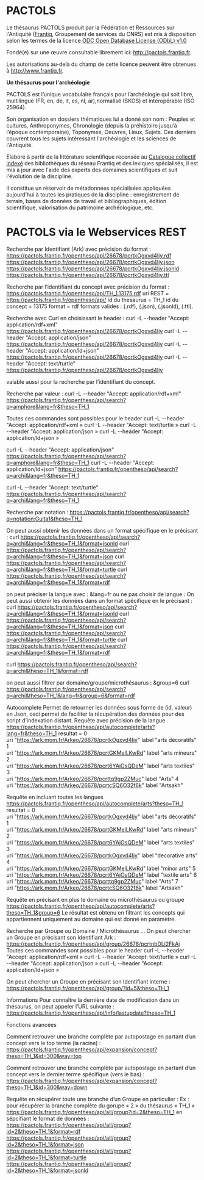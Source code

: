 # PACTOLS
<p>Le thésaurus PACTOLS produit par la Fédération et Ressources sur l'Antiquité (<a href="http://www.frantiq.fr" target="_blank">Frantiq</a>, Groupement de services du CNRS) est mis à disposition selon les termes de la licence <a href="https://spdx.org/licenses/ODbL-1.0.html#" target="_blank">ODC Open Database License (ODbL) v1.0</a></p><p>Fondé(e) sur une œuvre consultable librement ici: <a href="http://pactols.frantiq.fr" target="_blank">http://pactols.frantiq.fr</a>.</p><p>Les autorisations au-delà du champ de cette licence peuvent être obtenues à <a href="http://www.frantiq.fr" target="_blank">http://www.frantiq.fr</a>.</p>

<b>Un thésaurus pour l'archéologie</b>

PACTOLS est l’unique vocabulaire français pour l’archéologie qui soit libre, multilingue (FR, en, de, it, es, nl, ar),normalisé (SKOS) et interopérable (ISO 25964).

Son organisation en dossiers thématiques lui a donné son nom : Peuples et cultures, Anthroponymes, Chronologie (depuis la préhistoire jusqu’à l’époque contemporaine), Toponymes, Oeuvres, Lieux, Sujets. Ces derniers couvrent tous les sujets intéressant l'archéologie et les sciences de l'Antiquité.

Elaboré à partir de la littérature scientifique recensée au <a href="http://catalogue.frantiq.fr" target="_blank">Catalogue collectif indexé</a> des bibliothèques du réseau Frantiq et des lexiques spécialisés, il est mis à jour avec l'aide des experts des domaines scientifiques et suit l'évolution de la discipline.

Il constitue un réservoir de métadonnées spécialisées appliquées aujourd’hui à toutes les pratiques de la discipline : enregistrement de terrain, bases de données de travail et bibliographiques, édition scientifique, valorisation du patrimoine archéologique, etc.
# PACTOLS via le Webservices REST  

Recherche par Identifiant (Ark) avec précision du format :
https://pactols.frantiq.fr/opentheso/api/26678/pcrtkOgxvd4Ijy.rdf
https://pactols.frantiq.fr/opentheso/api/26678/pcrtkOgxvd4Ijy.json
https://pactols.frantiq.fr/opentheso/api/26678/pcrtkOgxvd4Ijy.jsonld
https://pactols.frantiq.fr/opentheso/api/26678/pcrtkOgxvd4Ijy.ttl

Recherche par l’identifiant du concept avec précision du format :
https://pactols.frantiq.fr/opentheso/api/TH_1.13175.rdf
uri REST = https://pactols.frantiq.fr/opentheso/api/
id du thesaurus = TH_1
id du concept =  13175
format = rdf
formats valides : (.rdf), (.json), (.jsonld), (.ttl).

Recherche avec Curl en choisissant le header :
curl -L --header "Accept: application/rdf+xml" https://pactols.frantiq.fr/opentheso/api/26678/pcrtkOgxvd4Ijy
curl -L --header "Accept: application/json" https://pactols.frantiq.fr/opentheso/api/26678/pcrtkOgxvd4Ijy
curl -L --header "Accept: application/ld+json" https://pactols.frantiq.fr/opentheso/api/26678/pcrtkOgxvd4Ijy
curl -L --header "Accept: text/turtle" https://pactols.frantiq.fr/opentheso/api/26678/pcrtkOgxvd4Ijy

valable aussi pour la recherche par l’identifiant du concept.


Recherche par valeur :
curl -L --header "Accept: application/rdf+xml" https://pactols.frantiq.fr/opentheso/api/search?q=amphore&lang=fr&theso=TH_1


Toutes ces commandes sont possibles pour le header
curl -L --header "Accept: application/rdf+xml »
curl -L --header "Accept: text/turtle » 
curl -L --header "Accept: application/json »
curl -L --header "Accept: application/ld+json »

curl -L --header "Accept: application/json" https://pactols.frantiq.fr/opentheso/api/search?q=amphore&lang=fr&theso=TH_1
curl -L --header "Accept: application/ld+json"  https://pactols.frantiq.fr/opentheso/api/search?q=archi&lang=fr&theso=TH_1

curl -L --header "Accept: text/turtle"  https://pactols.frantiq.fr/opentheso/api/search?q=archi&lang=fr&theso=TH_1

Recherche par notation :
https://pactols.frantiq.fr/opentheso/api/search?q=notation:Guita1&theso=TH_1


On peut aussi obtenir les données dans un format spécifique en le précisant :
curl   https://pactols.frantiq.fr/opentheso/api/search?q=archi&lang=fr&theso=TH_1&format=jsonld
curl   https://pactols.frantiq.fr/opentheso/api/search?q=archi&lang=fr&theso=TH_1&format=json
curl  https://pactols.frantiq.fr/opentheso/api/search?q=archi&lang=fr&theso=TH_1&format=turtle
curl   https://pactols.frantiq.fr/opentheso/api/search?q=archi&lang=fr&theso=TH_1&format=rdf

on peut préciser la langue avec : &lang=fr
ou ne pas choisir de langue : On peut aussi obtenir les données dans un format spécifique en le précisant :
curl   https://pactols.frantiq.fr/opentheso/api/search?q=archi&lang=fr&theso=TH_1&format=jsonld
curl   https://pactols.frantiq.fr/opentheso/api/search?q=archi&lang=fr&theso=TH_1&format=json
curl  https://pactols.frantiq.fr/opentheso/api/search?q=archi&lang=fr&theso=TH_1&format=turtle
curl   https://pactols.frantiq.fr/opentheso/api/search?q=archi&lang=fr&theso=TH_1&format=rdf

curl   https://pactols.frantiq.fr/opentheso/api/search?q=archi&theso=TH_1&format=rdf

on peut aussi filtrer par domaine/groupe/microthésaurus : &group=6
curl  https://pactols.frantiq.fr/opentheso/api/search?q=archi&theso=TH_1&lang=fr&group=6&format=rdf


Autocomplete
Permet de retourner les données sous forme de (id, valeur) en Json, ceci permet de faciliter la récupération des données pour des script d’indexation distant. 
Requête avec précision de la langue 
https://pactols.frantiq.fr/opentheso/api/autocomplete/arts?lang=fr&theso=TH_1
resultat = 
0	
uri	"https://ark.mom.fr/Arkeo/26678/pcrtkOgxvd4Ijy"
label	"arts décoratifs"
1	
uri	"https://ark.mom.fr/Arkeo/26678/pcrtGKMelLKwRd"
label	"arts mineurs"
2	
uri	"https://ark.mom.fr/Arkeo/26678/pcrt6YAjOsQDeM"
label	"arts textiles"
3	
uri	"https://ark.mom.fr/Arkeo/26678/pcrttq9gp2ZMuc"
label	"Arts"
4	
uri	"https://ark.mom.fr/Arkeo/26678/pcrtcSQ6O32f6k"
label	"Artsakh"

Requête en incluant toutes les langues 
https://pactols.frantiq.fr/opentheso/api/autocomplete/arts?theso=TH_1
resultat = 
0	
uri	"https://ark.mom.fr/Arkeo/26678/pcrtkOgxvd4Ijy"
label	"arts décoratifs"
1	
uri	"https://ark.mom.fr/Arkeo/26678/pcrtGKMelLKwRd"
label	"arts mineurs"
2	
uri	"https://ark.mom.fr/Arkeo/26678/pcrt6YAjOsQDeM"
label	"arts textiles"
3	
uri	"https://ark.mom.fr/Arkeo/26678/pcrtkOgxvd4Ijy"
label	"decorative arts"
4	
uri	"https://ark.mom.fr/Arkeo/26678/pcrtGKMelLKwRd"
label	"minor arts"
5	
uri	"https://ark.mom.fr/Arkeo/26678/pcrt6YAjOsQDeM"
label	"textile arts"
6	
uri	"https://ark.mom.fr/Arkeo/26678/pcrttq9gp2ZMuc"
label	"Arts"
7	
uri	"https://ark.mom.fr/Arkeo/26678/pcrtcSQ6O32f6k"
label	"Artsakh"


Requête en précisant en plus le domaine ou microthésaurus ou groupe 
https://pactols.frantiq.fr/opentheso/api/autocomplete/arts?theso=TH_1&group=6
Le résultat est obtenu en filtrant les concepts qui appartiennent uniquement au domaine qui est donné en paramètre.


Recherche par Groupe ou Domaine / Microthésaurus …
On peut chercher un Groupe en précisant son Identifiant Ark :
https://pactols.frantiq.fr/opentheso/api/group/26678/pcrtnbDLi2FkAj
Toutes ces commandes sont possibles pour le header
curl -L --header "Accept: application/rdf+xml »
curl -L --header "Accept: text/turtle » 
curl -L --header "Accept: application/json »
curl -L --header "Accept: application/ld+json »

On peut chercher un Groupe en précisant son Identifiant interne :
https://pactols.frantiq.fr/opentheso/api/group/?id=5&theso=TH_1



Informations 
Pour connaître la dernière date de modification dans un thésaurus, on peut appeler l’URL suivante :
https://pactols.frantiq.fr/opentheso/api/info/lastupdate?theso=TH_1




Fonctions avancées

Comment retrouver une branche complète par autopostage en partant d’un concept vers le top terme (la racine) :
https://pactols.frantiq.fr/opentheso/api/expansion/concept?theso=TH_1&id=300&way=top

Comment retrouver une branche complète par autopostage en partant d’un concept vers le dernier terme spécifique (vers le bas) :
https://pactols.frantiq.fr/opentheso/api/expansion/concept?theso=TH_1&id=300&way=down


Requête en récupérer toute une branche d’un Groupe en particulier :
Ex : pour récupérer la branche complète du gorupe « 2 » du thésaurus « TH_1 » 
https://pactols.frantiq.fr/opentheso/api/all/group?id=2&theso=TH_1
en sépcifiant le format de données :
https://pactols.frantiq.fr/opentheso/api/all/group?id=2&theso=TH_1&format=rdf
https://pactols.frantiq.fr/opentheso/api/all/group?id=2&theso=TH_1&format=json
https://pactols.frantiq.fr/opentheso/api/all/group?id=2&theso=TH_1&format=turtle
https://pactols.frantiq.fr/opentheso/api/all/group?id=2&theso=TH_1&format=jsonld



